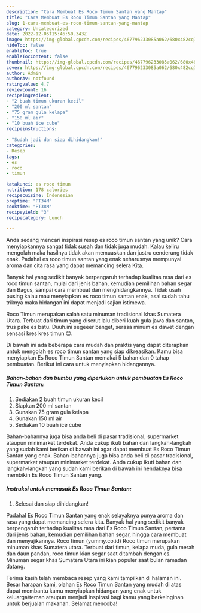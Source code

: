 ```yaml
---
description: "Cara Membuat Es Roco Timun Santan yang Mantap"
title: "Cara Membuat Es Roco Timun Santan yang Mantap"
slug: 1-cara-membuat-es-roco-timun-santan-yang-mantap
category: Uncategorized
date: 2022-12-05T15:46:50.343Z
image: https://img-global.cpcdn.com/recipes/467796233085a062/680x482cq70/es-roco-timun-santan-foto-resep-utama.jpg
hideToc: false
enableToc: true
enableTocContent: false
thumbnail: https://img-global.cpcdn.com/recipes/467796233085a062/680x482cq70/es-roco-timun-santan-foto-resep-utama.jpg
cover: https://img-global.cpcdn.com/recipes/467796233085a062/680x482cq70/es-roco-timun-santan-foto-resep-utama.jpg
author: Admin
authorAv: notfound
ratingvalue: 4.7
reviewcount: 16
recipeingredient:
- "2 buah timun ukuran kecil"
- "200 ml santan"
- "75 gram gula kelapa"
- "150 ml air"
- "10 buah ice cube"
recipeinstructions:

- "Sudah jadi dan siap dihidangkan!"
categories:
- Resep
tags:
- es
- roco
- timun

katakunci: es roco timun 
nutrition: 178 calories
recipecuisine: Indonesian
preptime: "PT34M"
cooktime: "PT38M"
recipeyield: "3"
recipecategory: Lunch

---
```





Anda sedang mencari inspirasi resep es roco timun santan yang unik? Cara menyiapkannya sangat tidak susah dan tidak juga mudah. Kalau keliru mengolah maka hasilnya tidak akan memuaskan dan justru cenderung tidak enak. Padahal es roco timun santan yang enak seharusnya mempunyai aroma dan cita rasa yang dapat memancing selera Kita.





Banyak hal yang sedikit banyak berpengaruh terhadap kualitas rasa dari es roco timun santan, mulai dari jenis bahan, kemudian pemilihan bahan segar dan Bagus, sampai cara membuat dan menghidangkannya. Tidak usah pusing kalau mau menyiapkan es roco timun santan enak,      asal sudah tahu triknya maka hidangan ini dapat menjadi sajian istimewa.














Roco Timun merupakan salah satu minuman tradisional khas Sumatera Utara. Terbuat dari timun yang diserut lalu diberi kuah gula jawa dan santan, trus pake es batu. Duuh.ini segeeer banget, serasa minum es dawet dengan sensasi kres kres timun 😍.






Di bawah ini ada beberapa cara mudah dan praktis yang dapat diterapkan untuk mengolah es roco timun santan yang siap dikreasikan. Kamu bisa menyiapkan Es Roco Timun Santan memakai 5 bahan dan 0 tahap pembuatan. Berikut ini cara untuk menyiapkan hidangannya.

<!--inarticleads1-->

##### Bahan-bahan dan bumbu yang diperlukan untuk pembuatan Es Roco Timun Santan:

1. Sediakan 2 buah timun ukuran kecil
1. Siapkan 200 ml santan
1. Gunakan 75 gram gula kelapa
1. Gunakan 150 ml air
1. Sediakan 10 buah ice cube


Bahan-bahannya juga bisa anda beli di pasar tradisional, supermarket ataupun minimarket terdekat. Anda cukup ikuti bahan dan langkah-langkah yang sudah kami berikan di bawah ini agar dapat membuat Es Roco Timun Santan yang enak. Bahan-bahannya juga bisa anda beli di pasar tradisional, supermarket ataupun minimarket terdekat. Anda cukup ikuti bahan dan langkah-langkah yang sudah kami berikan di bawah ini hendaknya bisa membikin Es Roco Timun Santan yang. 

<!--inarticleads2-->

##### Instruksi untuk memasak Es Roco Timun Santan:


1. Selesai dan siap dihidangkan!

Padahal Es Roco Timun Santan yang enak selayaknya punya aroma dan rasa yang dapat memancing selera kita. Banyak hal yang sedikit banyak berpengaruh terhadap kualitas rasa dari Es Roco Timun Santan, pertama dari jenis bahan, kemudian pemilihan bahan segar, hingga cara membuat dan menyajikannya. Roco timun (yummy.co.id) Roco timun merupakan minuman khas Sumatera utara. Terbuat dari timun, kelapa muda, gula merah dan daun pandan, roco timun kian segar saat ditambah dengan es. Minuman segar khas Sumatera Utara ini kian populer saat bulan ramadan datang. 

Terima kasih telah membaca resep yang kami tampilkan di halaman ini. Besar harapan kami, olahan Es Roco Timun Santan yang mudah di atas dapat membantu kamu menyiapkan hidangan yang enak untuk keluarga/teman ataupun menjadi inspirasi bagi kamu yang berkeinginan untuk berjualan makanan. Selamat mencoba!
